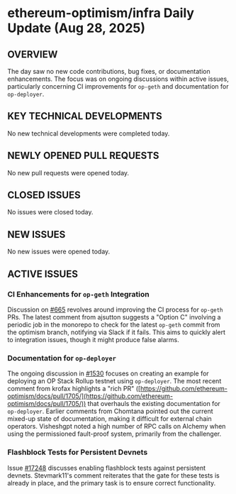 # ethereum-optimism/infra Daily Update (Aug 28, 2025)
## OVERVIEW 
The day saw no new code contributions, bug fixes, or documentation enhancements. The focus was on ongoing discussions within active issues, particularly concerning CI improvements for `op-geth` and documentation for `op-deployer`.

## KEY TECHNICAL DEVELOPMENTS
No new technical developments were completed today.

## NEWLY OPENED PULL REQUESTS
No new pull requests were opened today.

## CLOSED ISSUES
No issues were closed today.

## NEW ISSUES
No new issues were opened today.

## ACTIVE ISSUES
### CI Enhancements for `op-geth` Integration
Discussion on [#665](https://github.com/ethereum-optimism/infra/issues/665) revolves around improving the CI process for `op-geth` PRs. The latest comment from ajsutton suggests a "Option C" involving a periodic job in the monorepo to check for the latest `op-geth` commit from the optimism branch, notifying via Slack if it fails. This aims to quickly alert to integration issues, though it might produce false alarms.

### Documentation for `op-deployer`
The ongoing discussion in [#1530](https://github.com/ethereum-optimism/infra/issues/1530) focuses on creating an example for deploying an OP Stack Rollup testnet using `op-deployer`. The most recent comment from krofax highlights a "rich PR" ([https://github.com/ethereum-optimism/docs/pull/1705/](https://github.com/ethereum-optimism/docs/pull/1705/)) that overhauls the existing documentation for `op-deployer`. Earlier comments from Chomtana pointed out the current mixed-up state of documentation, making it difficult for external chain operators. Visheshgpt noted a high number of RPC calls on Alchemy when using the permissioned fault-proof system, primarily from the challenger.

### Flashblock Tests for Persistent Devnets
Issue [#17248](https://github.com/ethereum-optimism/infra/issues/17248) discusses enabling flashblock tests against persistent devnets. Stevmark11's comment reiterates that the gate for these tests is already in place, and the primary task is to ensure correct functionality.